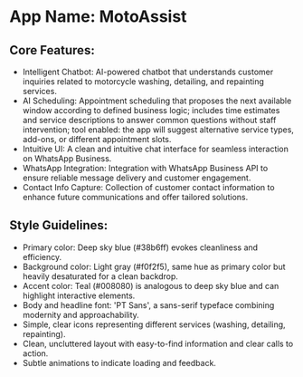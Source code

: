 # **App Name**: MotoAssist

## Core Features:

- Intelligent Chatbot: AI-powered chatbot that understands customer inquiries related to motorcycle washing, detailing, and repainting services.
- AI Scheduling: Appointment scheduling that proposes the next available window according to defined business logic; includes time estimates and service descriptions to answer common questions without staff intervention; tool enabled: the app will suggest alternative service types, add-ons, or different appointment slots.
- Intuitive UI: A clean and intuitive chat interface for seamless interaction on WhatsApp Business.
- WhatsApp Integration: Integration with WhatsApp Business API to ensure reliable message delivery and customer engagement.
- Contact Info Capture: Collection of customer contact information to enhance future communications and offer tailored solutions.

## Style Guidelines:

- Primary color: Deep sky blue (#38b6ff) evokes cleanliness and efficiency.
- Background color: Light gray (#f0f2f5), same hue as primary color but heavily desaturated for a clean backdrop.
- Accent color: Teal (#008080) is analogous to deep sky blue and can highlight interactive elements.
- Body and headline font: 'PT Sans', a sans-serif typeface combining modernity and approachability.
- Simple, clear icons representing different services (washing, detailing, repainting).
- Clean, uncluttered layout with easy-to-find information and clear calls to action.
- Subtle animations to indicate loading and feedback.